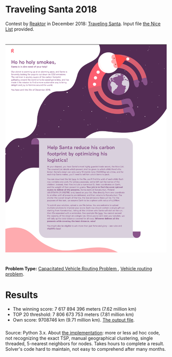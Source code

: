 # Traveling Santa 2018
Contest by [Reaktor](http://www.reaktor.com) in December 2018: [Traveling Santa](https://traveling-santa.reaktor.com).
Input file [the Nice List](./nicelist.txt) provided.
#
![The Task](./reaktor-santa-task.png) 
#
**Problem Type:** [Capacitated Vehicle Routing Problem ](https://developers.google.com/optimization/routing/cvrp), [Vehicle routing problem](https://en.wikipedia.org/wiki/Vehicle_routing_problem).
# Results
* The winning score: 7 617 894 396 meters (7.62 million km)
* TOP 20 threshold: 7 806 673 753 meters  (7.81 million km)
* Own score: 9708746 km (9.71 million km).   [The output file](./output.txt).
###
Source: Python 3.x.
About [the implementation](./santa_solve.py): more or less ad hoc code, not recognizing the exact TSP, manual geographical clustering, single threaded,  5-nearest neighbors for nodes. Takes hours to complete a result. Solver's code hard to maintain, not easy to comprehend after many months.
